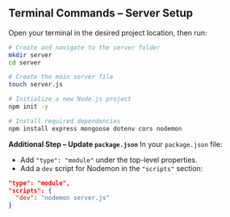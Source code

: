 

## **Terminal Commands – Server Setup**

Open your terminal in the desired project location, then run:

```bash
# Create and navigate to the server folder
mkdir server
cd server

# Create the main server file
touch server.js

# Initialize a new Node.js project
npm init -y

# Install required dependencies
npm install express mongoose dotenv cors nodemon
```

**Additional Step – Update `package.json`**
In your `package.json` file:

* Add `"type": "module"` under the top-level properties.
* Add a `dev` script for Nodemon in the `"scripts"` section:

```json
"type": "module",
"scripts": {
  "dev": "nodemon server.js"
}
```
